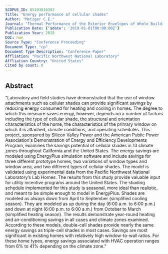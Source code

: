 ```yaml
---
SCOPUS_ID: 85103016392
Title: "Energy performance of cellular shades"
Author: "Metzger C.E."
Journal: "Thermal Performance of the Exterior Envelopes of Whole Buildings"
Publication Date: {'$date': '2019-01-01T00:00:00Z'}
Publication Year: 2019
DOI: nan
Source Type: "Conference Proceeding"
Document Type: "cp"
Document Type Description: "Conference Paper"
Affliation: "Pacific Northwest National Laboratory"
Affliation Country: "United States"
Cited by count: 0
---
```


## Abstract
"Laboratory and field studies have demonstrated that the use of window attachments such as cellular shades can provide significant savings by reducing energy consumed for heating and cooling in homes. The degree to which this measure saves energy, however, depends on a number of factors including the type of cellular shade, the structural and orientation characteristics of the home, the characteristics of the primary window on which it is attached, climate conditions, and operating schedules. This project, sponsored by Silicon Valley Power and the American Public Power Association's Demonstration of Energy and Efficiency Developments Program, examines the savings potential of cellular shades in 13 climate zones throughout California and the United States. The energy savings are modeled using EnergyPlus simulation software and include savings for three different prototype homes, two variations of window types and window area, and two different types of cellular shades. The model is validated using experimental data from the Pacific Northwest National Laboratory’s Lab Homes. The results from this study provide valuable input for utility incentive programs around the United States. The shading schedule implemented for this study is seasonal, more ideal than realistic, and meant to be simple enough to model in EnergyPlus. Shades are modeled as always down from April to September (simplified cooling season). They are modeled as up during the day (6:00 a.m. to 6:00 p.m.) and down at night (6:00 p.m. to 6:00 a.m.) from October to March (simplified heating season). The results demonstrate year-round heating and air-conditioning savings in all cases and climate zones examined. According to these models, double-cell shades provide nearly the same energy savings as triple-cell shades in most cases. Savings are most significant in existing homes with relatively high window-to-wall ratios. For these home types, energy savings associated with HVAC operation ranges from 6% to 41% depending on the climate zone."
